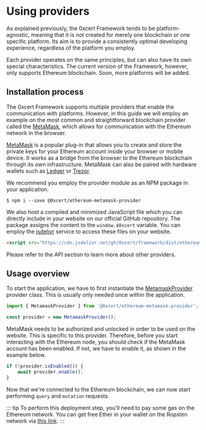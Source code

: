 # Using providers

As explained previously, the 0xcert Framework tends to be platform-agnostic, meaning that it is not created for merely one blockchain or one specific platform. Its aim is to provide a consistently optimal developing experience, regardless of the platform you employ.

Each provider operates on the same principles, but can also have its own special characteristics. The current version of the Framework, however, only supports Ethereum blockchain. Soon, more platforms will be added.

## Installation process

The 0xcert Framework supports multiple providers that enable the communication with platforms. However, in this guide we will employ an example on the most common and straightforward blockchain provider called the [MetaMask](https://metamask.io/), which allows for communication with the Ethereum network in the browser.

[MetaMask](https://metamask.io/) is a popular plug-in that allows you to create and store the private keys for your Ethereum account inside your browser or mobile device. It works as a bridge from the browser to the Ethereum blockchain through its own infrastructure. MetaMask can also be paired with hardware wallets such as [Ledger](https://www.ledger.com/) or [Trezor](https://trezor.io/).

We recommend you employ the provider module as an NPM package in your application.

```shell
$ npm i --save @0xcert/ethereum-metamask-provider
```

We also host a compiled and minimized JavaScript file which you can directly include in your website on our official GitHub repository. The package assigns the content to the `window.$0xcert` variable. You can employ the [jsdelivr](https://www.jsdelivr.com) service to access these files on your website.

```html
<script src="https://cdn.jsdelivr.net/gh/0xcert/framework/dist/ethereum-metamask-provider.min.js" />
```

Please refer to the API section to learn more about other providers.

## Usage overview

To start the application, we have to first instantiate the [MetamaskProvider](/api) provider class. This is usually only needed once within the application.

```ts
import { MetamaskProvider } from '@0xcert/ethereum-metamask-provider';

const provider = new MetamaskProvider();
```

MetaMask needs to be authorized and unlocked in order to be used on the website. This is specific to this provider. Therefore, before you start interacting with the Ethereum node, you should check if the MetaMask account has been enabled. If not, we have to enable it, as shown in the example below.

```ts
if (!provider.isEnabled()) {
    await provider.enable();
}
```

Now that we're connected to the Ethereum blockchain, we can now start performing `query` and `mutation` requests.

::: tip
To perform this deployment step, you'll need to pay some gas on the Ethereum network. You can get free Ether in your wallet on the Ropsten network via [this link](/link).
:::
